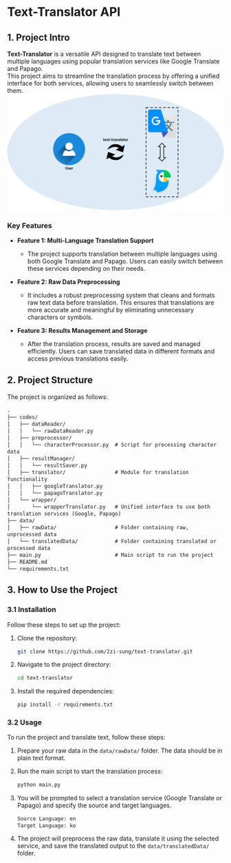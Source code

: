 # Text-Translator API

## 1. Project Intro

**Text-Translator** is a versatile API designed to translate text between multiple languages using popular translation services like Google Translate and Papago.  
This project aims to streamline the translation process by offering a unified interface for both services, allowing users to seamlessly switch between them.
![Project Overview](data/text-translator.png)

### Key Features
- **Feature 1: Multi-Language Translation Support**
  - The project supports translation between multiple languages using both Google Translate and Papago. Users can easily switch between these services depending on their needs.
  
- **Feature 2: Raw Data Preprocessing**
  - It includes a robust preprocessing system that cleans and formats raw text data before translation. This ensures that translations are more accurate and meaningful by eliminating unnecessary characters or symbols.

- **Feature 3: Results Management and Storage**
  - After the translation process, results are saved and managed efficiently. Users can save translated data in different formats and access previous translations easily.

## 2. Project Structure

The project is organized as follows:
```plaintext
.
├── codes/                         
│   ├── dataReader/                
│   │   └── rawDataReader.py       
│   ├── preprocessor/              
│   │   └── characterProcessor.py  # Script for processing character data
│   ├── resultManager/             
│   │   └── resultSaver.py         
│   ├── translator/                # Module for translation functionality
│   │   ├── googleTranslator.py    
│   │   └── papagoTranslator.py    
│   └── wrapper/                   
│       └── wrapperTranslator.py   # Unified interface to use both translation services (Google, Papago)
├── data/                          
│   ├── rawData/                   # Folder containing raw, unprocessed data
│   └── translatedData/            # Folder containing translated or processed data
├── main.py                        # Main script to run the project
├── README.md                      
└── requirements.txt               
```
## 3. How to Use the Project

### 3.1 Installation

Follow these steps to set up the project:

1. Clone the repository:
    ```bash
    git clone https://github.com/2zi-sung/text-translator.git
    ```

2. Navigate to the project directory:
    ```bash
    cd text-translator
    ```

3. Install the required dependencies:
    ```bash
    pip install -r requirements.txt
    ```

### 3.2 Usage

To run the project and translate text, follow these steps:

1. Prepare your raw data in the `data/rawData/` folder. The data should be in plain text format.

2. Run the main script to start the translation process:
    ```bash
    python main.py
    ```

3. You will be prompted to select a translation service (Google Translate or Papago) and specify the source and target languages.
    ```
    Source Language: en
    Target Language: ko
    ```

4. The project will preprocess the raw data, translate it using the selected service, and save the translated output to the `data/translatedData/` folder.